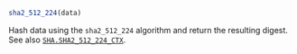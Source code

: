 ```julia
sha2_512_224(data)
```

Hash data using the `sha2_512_224` algorithm and return the resulting digest. See also [`SHA.SHA2_512_224_CTX`](@ref).
